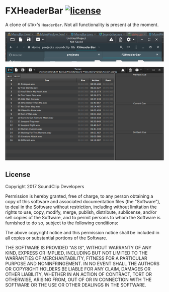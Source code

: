 # FXHeaderBar [![license](https://img.shields.io/github/license/mashape/apistatus.svg)](https://opensource.org/licenses/MIT)
A clone of `GTK+`'s `HeaderBar`. Not all functionality is present at the moment.

![](pngs/nautilus-comparison.png)

![](pngs/soundclip.png)

## License
Copyright 2017 SoundClip Developers

Permission is hereby granted, free of charge, to any person obtaining a copy of this software and associated documentation files (the "Software"), to deal in the Software without restriction, including without limitation the rights to use, copy, modify, merge, publish, distribute, sublicense, and/or sell copies of the Software, and to permit persons to whom the Software is furnished to do so, subject to the following conditions:

The above copyright notice and this permission notice shall be included in all copies or substantial portions of the Software.

THE SOFTWARE IS PROVIDED "AS IS", WITHOUT WARRANTY OF ANY KIND, EXPRESS OR IMPLIED, INCLUDING BUT NOT LIMITED TO THE WARRANTIES OF MERCHANTABILITY, FITNESS FOR A PARTICULAR PURPOSE AND NONINFRINGEMENT. IN NO EVENT SHALL THE AUTHORS OR COPYRIGHT HOLDERS BE LIABLE FOR ANY CLAIM, DAMAGES OR OTHER LIABILITY, WHETHER IN AN ACTION OF CONTRACT, TORT OR OTHERWISE, ARISING FROM, OUT OF OR IN CONNECTION WITH THE SOFTWARE OR THE USE OR OTHER DEALINGS IN THE SOFTWARE.
